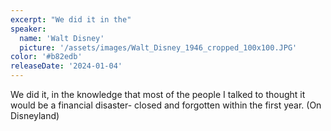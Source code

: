 ```yaml
---
excerpt: "We did it in the"
speaker:
  name: 'Walt Disney'
  picture: '/assets/images/Walt_Disney_1946_cropped_100x100.JPG'
color: '#b82edb'
releaseDate: '2024-01-04'
---
```

We did it, in the knowledge that most of the people I talked to thought it would be a financial disaster- closed and forgotten within the first year. (On Disneyland)